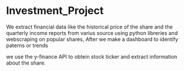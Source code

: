 # Investment_Project
We extract financial data like the historical price of the share and the quarterly income reports from varius source using python libreries and webscraping on popular shares, After we make a dashboard to identify paterns or trends

we use the y-finance API to obtein  stock ticker and extract information about the share.

